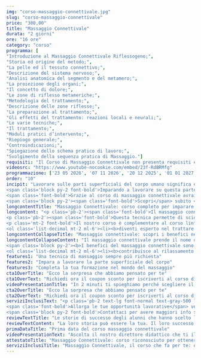 ```yaml
---
img: "corso-massaggio-connettivale.jpg"
slug: "corso-massaggio-connettivale"
price: "380,00"
title: "Massaggio Connettivale"
durata: "2 giorni"
ore: "16 ore"
category: "corso"
programma: [
"Introduzione al Massaggio Connettivale Riflessogeno;",
"Storia ed origine del metodo;",
"La pelle ed il tessuto connettivo;",
"Descrizione del sistema nervoso;",
"Analisi anatomica del segmento e del metamero;",
"La proiezione degli organi;",
"Il concetto di dolore;",
"Le zone di riflesso metameriche;",
"Metodologia del trattamento;",
"Descrizione delle zone riflesse;",
"La preparazione al trattamento;",
"Gli effetti del trattamento: reazioni locali e neurali;",
"Le varie tecniche;",
"Il trattamento;",
"Moduli pratici d’intervento;",
"Riepiogo generale;",
"Controindicazioni;",
"Spiegazione dello schema pratico di lavoro;",
"Svolgimento della sequenza pratica di Massaggio."]
requisiti: "Il Corso di Massaggio Connettivale non presenta requisiti ed è un corso aperto a tutti."
videosrc: "https://www.youtube-nocookie.com/embed/23f-RdBRMfg"
programmazione: ['23 05 2026', '07 11 2026', '20 12 2025', '01 01 2027']
order: "10"
incipit: "Lavorare sulle parti superficiali del corpo umano significa entrare in contatto con muscoli e organi per ripristinarne il naturale equilibrio. 
<span class='block py-2 font-bold'>Imparando a lavorare su questa parte del corpo puoi specializzarti in tutte quelle discipline olistiche che prevedono l’utilizzo di tecniche riflessogene.</span>
<span class='font-bold'>Grazie al corso di massaggio connettivale avrai la possibilità di</span> esercitare comodamente la libera professione o <span class='font-bold'>collaborare con centri benessere, centri termali, spa e centri estetici.</span>
<span class='block py-2'><span class='font-bold'>Scopri</span> subito <span class='font-bold'>la sorpresa che ti abbiamo riservato</span> per accedere al corso di massaggio connettivale.</span>"
longcontentTitle: "Massaggio Connettivale: corso completo per imparare a lavorare sulla parte superficiale del corpo"  
longcontent: "<p class='pb-2'><span class='font-bold'>Il massaggio connettivale è una tecnica che si concentra sulla parte superficiale del corpo</span> per intervenire sugli strati profondi dei tessuti muscolari, dove si accumulano le tossine a causa della pressione e dello stress a cui il nostro corpo è esposto quotidianamente.</p>
<p class='pb-2'><span class='font-bold'>Questa tecnica permette di sciogliere la tensione e di rilassare i muscoli infiammati</span>, favorendo il rilascio di tossine e una migliore circolazione di ossigeno e sangue nel sistema. Ma non solo.</p>
<p class='mt-2 font-bold'>Il nostro corso è complementare al corso linfodrenante e anticellulite drenante e grazie a esso:</p>
<ol class='list-decimal mt-2 ml-6'><li><b>diventi esperto nel trattare la parte più superficiale del corpo;</b></li><li><b>apprendi come trattare il tessuto connettivo;</b></li><li><b>approfondisci tecniche di scollamento del tessuto</b>, strettamente collegate ai cedimenti della pelle e dell’invecchiamento cutaneo</li></ol>"
longcontentCollapseTitle: "Massaggio connettivale: scopri i benefici nel nostro corso"
longcontentCollapseContent: "Il massaggio connettivale prende il nome dal sistema connettivo, ovvero il sistema che collega, sostiene e nutre i tessuti dei vari organi del nostro corpo. <b>Agendo su questo sistema, il massaggio connettivale ha un’azione riflessa, che parte dagli strati profondi della pelle e raggiunge un muscolo o un organo in difficoltà</b>. In questo senso, <b>il massaggio connettivale può essere definito anche “riflessogeno”.</b>
<span class='block py-2'><b>I benefici del massaggio connettivale sono numerosi:</b></span>
<ol class='list-decimal mt-2 ml-6'><li><b>contribuisce al rilassamento della muscolatura</b>, favorendo la rigenerazione del nostro organismo;</li><li><b>migliora la circolazione sanguigna e linfatica</b>, con effetti positivi su tutto il corpo, riducendo tensioni muscolari, crampi e contratture;</li><li><b>rafforza il sistema immunitario</b>, l’ossigenazione dei tessuti e offre maggiore apporto di elementi nutritivi al nostro organismo, il che si traduce in una sensazione di benessere che ci aiuta a stare meglio con noi stessi e con gli altri.</li></ol>"
features1: "Una tecnica di massaggio sempre più richiesta"
features2: "Impara a lavorare la parte superficiale del corpo"
features3: "Completa la tua formazione nel mondo del massaggio"  
cta1OverTitle: "Ecco la sorpresa che abbiamo pensato per te"
cta1OverText: "Richiedi ora il coupon sconto per iscriverti al corso di massaggio connettivale"
videoPresentationTitle: "In 2 minuti ti spieghiamo perché scegliere il corso di massaggio connettivale"
cta2OverTitle: "Ecco la sorpresa che abbiamo pensato per te"
cta2OverText: "Richiedi ora il coupon sconto per iscriverti al corso di massaggio connettivale"
serviziInclusiText: "<p class='pb-2 text-lg font-normal text-gray-500 lg:text-xl sm:px-16 lg:px-48 text-justify'>  
<span class='font-bold'>Allarga le tue opportunità lavorative</span> verso il mondo delle discipline olistiche. <span class='font-bold'>Intraprendi un percorso che va oltre la formazione classica</span> acquisendo le conoscenze riflessogene del corpo umano. Cresci professionalmente per raggiungere il lavoro dei tuoi sogni.</span>
<span class='block py-2 font-bold'>Contattaci per avere maggiori info sul nostro corso. Ad aspettarti, una fantastica sorpresa.</span></p>"
reviewTextTitle: "Le storie di successo degli alunni che hanno scelto la nostra scuola di massaggio"        
reviewTextContent: "La loro storia può essere la tua. Il loro successo puoi ottenerlo anche tu.<span class='block py-2'>Cosa aspetti? Scegli anche tu di essere finalmente felice del lavoro che scegli.</span>" 
primaDataTitle: "Prima data del corso massaggio connettivale"
videoPresentationText: "Ascolta il nostro direttore didattico che ti illustra i vantaggi di scegliere il corso massaggio connettivale."
attestatoTitle: "Massaggio Connettivale: corso riconosciuto per ottenere l’attestato di specializzazione"
serviziInclusiTitle: "Massaggio Connettivale, il corso che fa per te: ecco perché sceglierlo"
---
```

